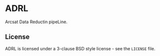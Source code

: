 # ADRL

Arcsat Data Reductin pipeLine.

## License  

ADRL is licensed under a 3-clause BSD style license - see the
``LICENSE`` file.
